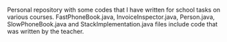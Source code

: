Personal repository with some codes that I have written for school tasks on various courses. FastPhoneBook.java, InvoiceInspector.java, Person.java, SlowPhoneBook.java and StackImplementation.java files include code that was written by the teacher. 
